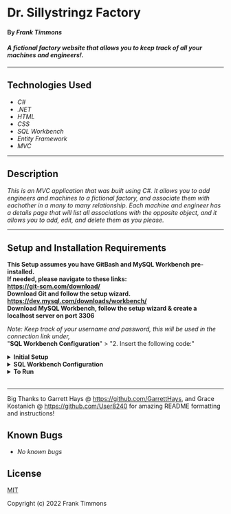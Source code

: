 # Dr. Sillystringz Factory

#### By _**Frank Timmons**_  

#### _A fictional factory website that allows you to keep track of all your machines and engineers!._  

---


## Technologies Used

* _C#_
* _.NET_
* _HTML_
* _CSS_
* _SQL Workbench_
* _Entity Framework_
* _MVC_

---
## Description

_This is an MVC application that was built using C#. It allows you to add engineers and machines to a fictional factory, and associate them with eachother in a many to many relationship. Each machine and engineer has a details page that will list all associations with the opposite object, and it allows you to add, edit, and delete them as you please._

---
## Setup and Installation Requirements
**This Setup assumes you have GitBash and MySQL Workbench pre-installed.   
If needed, please navigate to these links:  
https://git-scm.com/download/  
Download Git and follow the setup wizard.  
https://dev.mysql.com/downloads/workbench/  
Download MySQL Workbench, follow the setup wizard & create a localhost server on port 3306**


*Note: Keep track of your username and password, this will be used in the connection link under,*  
"**SQL Workbench Configuration**" > "2. Insert the following code:"

<details>
<summary><strong>Initial Setup</strong></summary>
<ol>
<li>Copy the git repository url: https://github.com/FrankTimmons/Factory.Solution
<li>Open a terminal and navigate to your Desktop with <strong>cd</strong> command
<li>Run,   
<strong>$ git clone https://github.com/FrankTimmons/Factory.Solution</strong>
<li>In the terminal, navigate into the root directory of the cloned project folder "Factory.Solution".
<li>Navigate to the projects root directory, "Factory".
<li>Move onto "SQL Workbench Configuration" instructions below to build the necessary database.
<br>
</details>

<details>
<summary><strong>SQL Workbench Configuration</strong></summary>
<ol>
<li>Create an appsetting.json file in the "Factory" directory  
   <pre>Factory.Solution
   └── Factory
    └── appsetting.json</pre>
<li> Insert the following code: <br>

<pre>{
  "ConnectionStrings": {
    "DefaultConnection": "Server=localhost;Port=3306;database=frank_timmons;uid=[YOUR-USERNAME-HERE];pwd=[YOUR-PASSWORD-HERE];"
  }
}</pre>
<small>*Note: you must include your password in the code block section labeled "YOUR-PASSWORD-HERE".</small><br>
<small>**Note: you must include your username in the code block section labeled "YOUR-USERNAME-HERE".</small><br>
<small>***Note: if you plan to push this cloned project to a public-facing repository, remember to add the appsettings.json file to your .gitignore before doing so.</small>

<li>In root directory of project folder "Factory", run  
<strong>$ dotnet ef database update</strong></li>


<ol> 
  <li>Open SQL Workbench.
  <li>Navigate to "frank_timmons" schema.
  <li>Click the drop down, select "Tables" drop down.
  <li>Verify the tables, you should see <strong>engineers</strong>, <strong>machines</strong>, and <strong>engineermachine</strong></li>
</ol>
  
</details>

<details>
<summary><strong>To Run</strong></summary>
Navigate to:  
   <pre>Factory.Solution
   └── <strong>Factory</strong></pre>

Run ```$ dotnet restore``` in the terminal.<br>
Run ```$ dotnet run``` in the terminal.
</details>

<br>

---

Big Thanks to Garrett Hays @ https://github.com/GarrettHays, and Grace Kostanich @ https://github.com/User8240 for amazing README formatting and instructions!

## Known Bugs

* _No known bugs_

## License

[MIT](/LICENSE)

Copyright (c) 2022 Frank Timmons